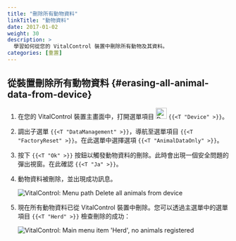 ```yaml
---
title: "刪除所有動物資料"
linkTitle: "動物資料"
date: 2017-01-02
weight: 30
description: >
  學習如何從您的 VitalControl 裝置中刪除所有動物及其資料。
categories: [重置]
---
```

## 從裝置刪除所有動物資料 {#erasing-all-animal-data-from-device}

1. 在您的 VitalControl 裝置主畫面中，打開選單項目 <img src="/icons/device.svg" width="25" align="bottom" alt="Device" /> `{{<T "Device" >}}`。

1. 調出子選單 `{{<T "DataManagement" >}}`，導航至選單項目 `{{<T "FactoryReset" >}}`。在此選單中選擇選項 `{{<T "AnimalDataOnly" >}}`。

1. 按下 `{{<T "Ok" >}}` 按鈕以觸發動物資料的刪除。此時會出現一個安全問題的彈出視窗。在此確認 `{{<T "Ja" >}}`。

1. 動物資料被刪除，並出現成功訊息。

   ![VitalControl: Menu path Delete all animals from device](../images/eraseanimals.png "Delete all animals")

1. 現在所有動物資料已從 VitalControl 裝置中刪除。您可以透過主選單中的選單項目 `{{<T "Herd" >}}` 檢查刪除的成功：

   ![VitalControl: Main menu item 'Herd', no animals registered](../images/no-animals.png "No animals registered")
